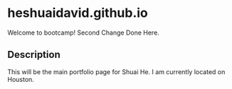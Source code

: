 # heshuaidavid.github.io
Welcome to bootcamp!
Second Change Done Here.

## Description

This will be the main portfolio page for Shuai He. I am currently located on Houston.
